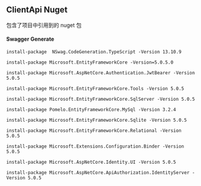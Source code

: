 ## ClientApi Nuget <!-- {docsify-ignore-all} -->

包含了项目中引用到的 nuget 包

#### Swagger Generate

    install-package  NSwag.CodeGeneration.TypeScript -Version 13.10.9

    install-package Microsoft.EntityFrameworkCore -Version=5.0.5.0

    install-package Microsoft.AspNetCore.Authentication.JwtBearer -Version 5.0.5

    install-package Microsoft.EntityFrameworkCore.Tools -Version 5.0.5

    install-package Microsoft.EntityFrameworkCore.SqlServer -Version 5.0.5

    install-package Pomelo.EntityFrameworkCore.MySql -Version 3.2.4

    install-package Microsoft.EntityFrameworkCore.Sqlite -Version 5.0.5

    install-package Microsoft.EntityFrameworkCore.Relational -Version 5.0.5

    install-package Microsoft.Extensions.Configuration.Binder -Version 5.0.5

    install-package Microsoft.AspNetCore.Identity.UI -Version 5.0.5

    install-package Microsoft.AspNetCore.ApiAuthorization.IdentityServer -Version 5.0.5